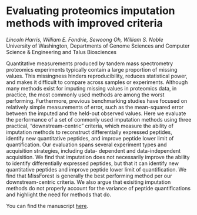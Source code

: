 # Evaluating proteomics imputation methods with improved criteria

*Lincoln Harris, William E. Fondrie, Sewoong Oh, William S. Noble*        
University of Washington, Departments of Genome Sciences and Computer Science & Engineering and Talus Biosciences

Quantitative measurements produced by tandem mass spectrometry proteomics experiments typically contain a large proportion of missing values. This missingness hinders reproducibility, reduces statistical power, and makes it difficult to compare across samples or experiments. Although many methods exist for imputing missing values in proteomics data, in practice, the most commonly used methods are among the worst performing. Furthermore, previous benchmarking studies have focused on relatively simple measurements of error, such as the mean-squared error between the imputed and the held-out observed values. Here we evaluate the performance of a set of commonly used imputation methods using three practical, “downstream-centric” criteria, which measure the ability of imputation methods to reconstruct differentially expressed peptides, identify new quantitative peptides, and improve peptide lower limit of quantification. Our evaluation spans several experiment types and acquisition strategies, including data- dependent and data-independent acquisition. We find that imputation does not necessarily improve the ability to identify differentially expressed peptides, but that it can identify new quantitative peptides and improve peptide lower limit of quantification. We find that MissForest is generally the best performing method per our downstream-centric criteria. We also argue that exisiting imputation methods do not properly account for the variance of peptide quantifications and highlight the need for methods that do.

You can find the manuscript [here](https://www.biorxiv.org/). 
